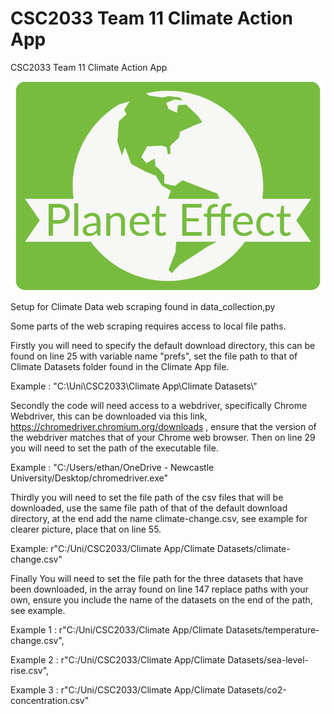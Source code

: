 # CSC2033 Team 11 Climate Action App

CSC2033 Team 11 Climate Action App


![Planet Effect Logo](/static/Logo.png)


Setup for Climate Data web scraping found in data_collection,py

Some parts of the web scraping requires access to local file
paths.

Firstly you will need to specify the default download
directory, this can be found on line 25 with variable name
"prefs", set the file path to that of Climate Datasets folder
found in the Climate App file.

Example : "C:\\Uni\\CSC2033\\Climate App\\Climate Datasets\\"

Secondly the code will need access to a webdriver, specifically
Chrome Webdriver, this can be downloaded via this link, https://chromedriver.chromium.org/downloads ,
ensure that the version of the webdriver matches that of your
Chrome web browser. Then on line 29 you will need to set the 
path of the executable file.

Example : "C:/Users/ethan/OneDrive - Newcastle University/Desktop/chromedriver.exe"

Thirdly you will need to set the file path of the csv files
that will be downloaded, use the same file path of that of 
the default download directory, at the end add the name climate-change.csv,
see example for clearer picture, place that on line 55.

Example: r"C:/Uni/CSC2033/Climate App/Climate Datasets/climate-change.csv"

Finally You will need to set the file path for the three datasets
that have been downloaded, in the array found on line 147 replace
paths with your own, ensure you include the name of the datasets
on the end of the path, see example.

Example 1 : r"C:/Uni/CSC2033/Climate App/Climate Datasets/temperature-change.csv",
                     
Example 2 : r"C:/Uni/CSC2033/Climate App/Climate Datasets/sea-level-rise.csv",
                     
Example 3 : r"C:/Uni/CSC2033/Climate App/Climate Datasets/co2-concentration.csv"